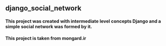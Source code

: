 ## django_social_network
#### This project was created with intermediate level concepts Django and a simple social network was formed by it.
#### This project is taken from mongard.ir
